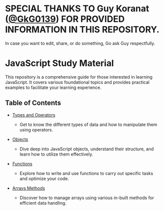 # SPECIAL THANKS TO Guy Koranat ([@GkG0139](https://github.com/GkG0139)) FOR PROVIDED INFORMATION IN THIS REPOSITORY.
In case you want to edit, share, or do something, Go ask Guy respectfully.

# JavaScript Study Material

This repository is a comprehensive guide for those interested in learning JavaScript. It covers various foundational topics and provides practical examples to facilitate your learning experience.

## Table of Contents

- [Types and Operators](./JavaScript/Types%20and%20Operators%20)
  - Get to know the different types of data and how to manipulate them using operators.
  
- [Objects](./JavaScript/Objects)
  - Dive deep into JavaScript objects, understand their structure, and learn how to utilize them effectively.
  
- [Functions](./JavaScript/Functions)
  - Explore how to write and use functions to carry out specific tasks and optimize your code.
  
- [Arrays Methods](./JavaScript/Arrays%20Methods)
  - Discover how to manage arrays using various in-built methods for efficient data handling.
